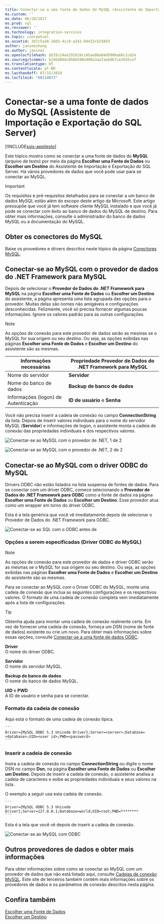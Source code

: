```yaml
---
title: Conectar-se a uma fonte de dados do MySQL (Assistente de Importação e Exportação do SQL Server) | Microsoft Docs
ms.custom: ''
ms.date: 06/20/2017
ms.prod: sql
ms.reviewer: ''
ms.technology: integration-services
ms.topic: conceptual
ms.assetid: 3d7c5a38-18d3-4cc9-a241-04422cb250d3
author: janinezhang
ms.author: janinez
ms.openlocfilehash: d535c24ee291018cc65ae00a04d9906a68c1cd2e
ms.sourcegitcommit: b2464064c0566590e486a3aafae6d67ce2645cef
ms.translationtype: HT
ms.contentlocale: pt-BR
ms.lasthandoff: 07/15/2019
ms.locfileid: "68114673"
---
```

# <a name="connect-to-a-mysql-data-source-sql-server-import-and-export-wizard"></a>Conectar-se a uma fonte de dados do MySQL (Assistente de Importação e Exportação do SQL Server)

[!INCLUDE[ssis-appliesto](../../includes/ssis-appliesto-ssvrpluslinux-asdb-asdw-xxx.md)]


Este tópico mostra como se conectar a uma fonte de dados do **MySQL** (arquivo de texto) por meio da página **Escolher uma Fonte de Dados** ou **Escolher um Destino** do Assistente de Importação e Exportação do SQL Server. Há vários provedores de dados que você pode usar para se conectar ao MySQL.

> [!IMPORTANT]
> Os requisitos e pré-requisitos detalhados para se conectar a um banco de dados MySQL estão além do escopo deste artigo da Microsoft. Este artigo pressupõe que você já tem software cliente MySQL instalado e que você já pode se conectar com êxito ao banco de dados do MySQL de destino. Para obter mais informações, consulte o administrador do banco de dados MySQL ou a documentação do MySQL.

## <a name="get-the-mysql-connectors"></a>Obter os conectores do MySQL
Baixe os provedores e drivers descritos neste tópico da página [Conectores MySQL](https://dev.mysql.com/downloads/connector/).

## <a name="connect-to-mysql-with-the-net-framework-data-provider-for-mysql"></a>Conectar-se ao MySQL com o provedor de dados do .NET Framework para MySQL
Depois de selecionar o **Provedor de Dados do .NET Framework para MySQL** na página **Escolher uma Fonte de Dados** ou **Escolher um Destino** do assistente, a página apresenta uma lista agrupada das opções para o provedor. Muitas delas são nomes não amigáveis e configurações desconhecidas. Felizmente, você só precisa fornecer algumas poucas informações. Ignore os valores padrão para as outras configurações.

> [!NOTE]
> As opções de conexão para este provedor de dados serão as mesmas se o MySQL for sua origem ou seu destino. Ou seja, as opções exibidas nas páginas **Escolher uma Fonte de Dados** e **Escolher um Destino** do assistente são as mesmas.

|Informações necessárias|Propriedade Provedor de Dados do .NET Framework para MySQL|
|---|---|
|Nome do servidor|**Servidor**|
|Nome do banco de dados|**Backup de banco de dados**|
|Informações (logon) de Autenticação|**ID de usuário** e **Senha**|

Você não precisa inserir a cadeia de conexão no campo **ConnectionString** da lista. Depois de inserir valores individuais para o nome do servidor MySQL (**Servidor**) e informações de logon, o assistente monta a cadeia de conexão das propriedades individuais e dos respectivos valores. 

![Conectar-se ao MySQL com o provedor de .NET, 1 de 2](../../integration-services/import-export-data/media/connect-to-mysql-with-the-net-provider-1-of-2.png)

![Conectar-se ao MySQL com o provedor de .NET, 2 de 2](../../integration-services/import-export-data/media/connect-to-mysql-with-the-net-provider-2-of-2.png)

## <a name="connect-to-mysql-with-the-mysql-odbc-driver"></a>Conectar-se ao MySQL com o driver ODBC do MySQL
Drivers ODBC não estão listados na lista suspensa de fontes de dados. Para se conectar com um driver ODBC, comece selecionando o **Provedor de Dados do .NET Framework para ODBC** como a fonte de dados na página **Escolher uma Fonte de Dados** ou **Escolher um Destino**. Esse provedor atua como um wrapper em torno do driver ODBC.

Esta é a tela genérica que você vê imediatamente depois de selecionar o Provedor de Dados do .NET Framework para ODBC.

![Conectar-se ao SQL com o ODBC antes de](../../integration-services/import-export-data/media/connect-to-sql-with-odbc-before.jpg)

### <a name="options-to-specify-mysql-odbc-driver"></a>Opções a serem especificadas (Driver ODBC do MySQL)

> [!NOTE]
> As opções de conexão para este provedor de dados e driver ODBC serão as mesmas se o MySQL for sua origem ou seu destino. Ou seja, as opções exibidas nas páginas **Escolher uma Fonte de Dados** e **Escolher um Destino** do assistente são as mesmas.

Para se conectar ao MySQL com o Driver ODBC do MySQL, monte uma cadeia de conexão que inclua as seguintes configurações e os respectivos valores. O formato de uma cadeia de conexão completa vem imediatamente após a lista de configurações.

> [!TIP]
> Obtenha ajuda para montar uma cadeia de conexão realmente certa. Em vez de fornecer uma cadeia de conexão, forneça um DSN (nome de fonte de dados) existente ou crie um novo. Para obter mais informações sobre essas opções, consulte [Conectar-se a uma fonte de dados ODBC](../../integration-services/import-export-data/connect-to-an-odbc-data-source-sql-server-import-and-export-wizard.md).

**Driver**  
O nome do driver ODBC.

**Servidor**  
O nome do servidor MySQL. 

**Backup de banco de dados**  
O nome do banco de dados MySQL.

**UID** e **PWD**   
A ID de usuário e senha para se conectar.

### <a name="connection-string-format"></a>Formato da cadeia de conexão
Aqui está o formato de uma cadeia de conexão típica.

    ```
    Driver={MySQL ODBC 5.3 Unicode Driver};Server=<server>;Database=<database>;UID=<user id>;PWD=<password>
    ```

### <a name="enter-the-connection-string"></a>Inserir a cadeia de conexão
Insira a cadeia de conexão no campo **ConnectionString** ou digite o nome DSN no campo **Dsn**, na página **Escolher uma Fonte de Dados** ou **Escolher um Destino**. Depois de inserir a cadeia de conexão, o assistente analisa a cadeia de caracteres e exibe as propriedades individuais e seus valores na lista.

O exemplo a seguir usa esta cadeia de conexão.

    ```
    Driver={MySQL ODBC 5.3 Unicode Driver};Server=127.0.0.1;Database=world;UID=root;PWD=********
    ```

Esta é a tela que você vê depois de inserir a cadeia de conexão.

![Conectar-se ao MySQL com ODBC](../../integration-services/import-export-data/media/connect-to-mysql-with-odbc.png)

## <a name="other-data-providers-and-more-info"></a>Outros provedores de dados e obter mais informações
Para obter informações sobre como se conectar ao MySQL com um provedor de dados que não está listado aqui, consulte [Cadeias de conexão MySQL](https://www.connectionstrings.com/mysql/). Este site de terceiros também contém mais informações sobre os provedores de dados e os parâmetros de conexão descritos nesta página.

## <a name="see-also"></a>Confira também
[Escolher uma Fonte de Dados](../../integration-services/import-export-data/choose-a-data-source-sql-server-import-and-export-wizard.md)  
[Escolher um Destino](../../integration-services/import-export-data/choose-a-destination-sql-server-import-and-export-wizard.md)

